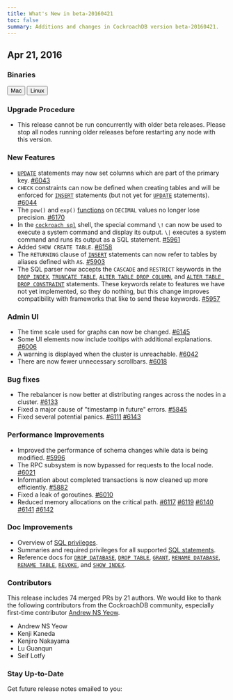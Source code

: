 ```yaml
---
title: What's New in beta-20160421
toc: false
summary: Additions and changes in CockroachDB version beta-20160421.
---
```


## Apr 21, 2016

### Binaries

<div id="os-tabs" class="clearfix">
    <a href="https://binaries.cockroachdb.com/cockroach-beta-20160421.darwin-10.9-amd64.tgz"><button id="mac" data-eventcategory="mac-binary-release-notes">Mac</button></a>
    <a href="https://binaries.cockroachdb.com/cockroach-beta-20160421.linux-amd64.tgz"><button id="linux" data-eventcategory="linux-binary-release-notes">Linux</button></a>
</div>
 
### Upgrade Procedure

* This release cannot be run concurrently with older beta releases.
  Please stop all nodes running older releases before restarting any
  node with this version.

### New Features

* [`UPDATE`](update.html) statements may now set columns which are part of the
  primary key.
  [#6043](https://github.com/cockroachdb/cockroach/pull/6043)
* `CHECK` constraints can now be defined when creating tables and will
  be enforced for [`INSERT`](insert.html) statements (but not yet for [`UPDATE`](update.html)
  statements).
  [#6044](https://github.com/cockroachdb/cockroach/pull/6044)
* The `pow()` and `exp()` [functions](functions-and-operators.html) on `DECIMAL` values no longer lose
  precision.
  [#6170](https://github.com/cockroachdb/cockroach/pull/6170)
* In the [`cockroach sql`](use-the-built-in-sql-client.html) shell, the special command `\!` can now be used
  to execute a system command and display its output. `\|` executes a
  system command and runs its output as a SQL statement.
  [#5961](https://github.com/cockroachdb/cockroach/pull/5961)
* Added `SHOW CREATE TABLE`.
  [#6158](https://github.com/cockroachdb/cockroach/pull/6158)
* The `RETURNING` clause of [`INSERT`](insert.html) statements can now refer to tables
  by aliases defined with `AS`.
  [#5903](https://github.com/cockroachdb/cockroach/pull/5903)
* The SQL parser now accepts the `CASCADE` and `RESTRICT` keywords in
  the [`DROP INDEX`](drop-index.html), [`TRUNCATE TABLE`](truncate.html), [`ALTER TABLE DROP COLUMN`](alter-table.html), and [`ALTER TABLE DROP CONSTRAINT`](alter-table.html) statements. These keywords relate to
  features we have not yet implemented, so they do nothing, but this change
  improves compatibility with frameworks that like to send these
  keywords.
  [#5957](https://github.com/cockroachdb/cockroach/pull/5957)

### Admin UI

* The time scale used for graphs can now be changed.
  [#6145](https://github.com/cockroachdb/cockroach/pull/6145)
* Some UI elements now include tooltips with additional explanations.
  [#6006](https://github.com/cockroachdb/cockroach/pull/6006)
* A warning is displayed when the cluster is unreachable.
  [#6042](https://github.com/cockroachdb/cockroach/pull/6042)
* There are now fewer unnecessary scrollbars.
  [#6018](https://github.com/cockroachdb/cockroach/pull/6018)

### Bug fixes

* The rebalancer is now better at distributing ranges across the nodes
  in a cluster.
  [#6133](https://github.com/cockroachdb/cockroach/pull/6133)
* Fixed a major cause of "timestamp in future" errors.
  [#5845](https://github.com/cockroachdb/cockroach/pull/5845)
* Fixed several potential panics.
  [#6111](https://github.com/cockroachdb/cockroach/pull/6111)
  [#6143](https://github.com/cockroachdb/cockroach/pull/6143)

### Performance Improvements

* Improved the performance of schema changes while data is being
  modified.
  [#5996](https://github.com/cockroachdb/cockroach/pull/5996)
* The RPC subsystem is now bypassed for requests to the local node.
  [#6021](https://github.com/cockroachdb/cockroach/pull/6021)
* Information about completed transactions is now cleaned up more
  efficiently.
  [#5882](https://github.com/cockroachdb/cockroach/pull/5882)
* Fixed a leak of goroutines.
  [#6010](https://github.com/cockroachdb/cockroach/pull/6010)
* Reduced memory allocations on the critical path.
  [#6117](https://github.com/cockroachdb/cockroach/pull/6117)
  [#6119](https://github.com/cockroachdb/cockroach/pull/6119)
  [#6140](https://github.com/cockroachdb/cockroach/pull/6140)
  [#6141](https://github.com/cockroachdb/cockroach/pull/6141)
  [#6142](https://github.com/cockroachdb/cockroach/pull/6142)

### Doc Improvements

* Overview of [SQL privileges](privileges.html).
* Summaries and required privileges for all supported [SQL statements](sql-statements.html).
* Reference docs for [`DROP DATABASE`](drop-database.html), [`DROP TABLE`](drop-table.html), [`GRANT`](grant.html), [`RENAME DATABASE`](rename-database.html), [`RENAME TABLE`](rename-table.html), [`REVOKE`](revoke.html), and [`SHOW INDEX`](show-index.html). 
 
### Contributors

This release includes 74 merged PRs by 21 authors. We would like to
thank the following contributors from the CockroachDB community,
especially first-time contributor
[Andrew NS Yeow](https://github.com/cockroachdb/cockroach/pull/6109).

* Andrew NS Yeow
* Kenji Kaneda
* Kenjiro Nakayama
* Lu Guanqun
* Seif Lotfy

### Stay Up-to-Date

Get future release notes emailed to you:
<div class="hubspot-install-form install-form-1 clearfix">
    <script>
        hbspt.forms.create({ 
            css: '',
            cssClass: 'install-form',
            portalId: '1753393',
            formId: '39686297-81d2-45e7-a73f-55a596a8d5ff',
            formInstanceId: 1,
            target: '.install-form-1'
        });
    </script>
</div>
